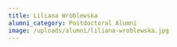 ```yaml
---
title: Liliana Wróblewska
alumni_category: Postdoctoral Alumni
image: /uploads/alumni/liliana-wroblewska.jpg
---
```

